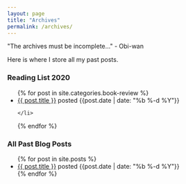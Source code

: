 ```yaml
---
layout: page
title: "Archives"
permalink: /archives/
---
```


"The archives must be incomplete..." - Obi-wan


Here is where I store all my past posts.

### Reading List 2020
<ul>
  {% for post in site.categories.book-review %}
    <li>
      <a href="{{ post.url }}">{{ post.title }}</a> posted {{post.date | date: "%b %-d %Y"}}

    </li>
  {% endfor %}
</ul>


### All Past Blog Posts
<ul>
  {% for post in site.posts %}
    <li>
      <a href="{{ post.url }}">{{ post.title }}</a> posted {{post.date | date: "%b %-d %Y"}}
    </li>
  {% endfor %}
</ul>
